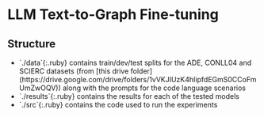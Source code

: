 # LLM Text-to-Graph Fine-tuning

## Structure

<ul>
  <li>`./data`{:.ruby} contains train/dev/test splits for the ADE, CONLL04 and SCIERC datasets (from [this drive folder](https://drive.google.com/drive/folders/1vVKJIUzK4hIipfdEGmS0CCoFmUmZwOQV)) along with the prompts for the code language scenarios</li>
  <li>`./results`{:.ruby} contains the results for each of the tested models</li>
  <li>`./src`{:.ruby} contains the code used to run the experiments</li>
</ul>
